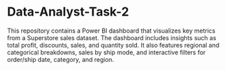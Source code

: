 # Data-Analyst-Task-2
This repository contains a Power BI dashboard that visualizes key metrics from a Superstore sales dataset. The dashboard includes insights such as total profit, discounts, sales, and quantity sold. It also features regional and categorical breakdowns, sales by ship mode, and interactive filters for order/ship date, category, and region.
